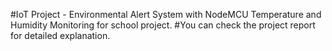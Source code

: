 #IoT Project - Environmental Alert System with NodeMCU Temperature and Humidity Monitoring for school project.
#You can check the project report for detailed explanation.
